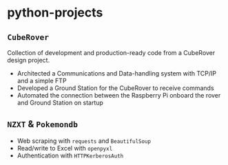 # python-projects

## `CubeRover`
Collection of development and production-ready code from a CubeRover design project.
- Architected a Communications and Data-handling system with TCP/IP and a simple FTP
- Developed a Ground Station for the CubeRover to receive commands 
- Automated the connection between the Raspberry Pi onboard the rover and Ground Station on startup

## `NZXT` & `Pokemondb`
- Web scraping with `requests` and `BeautifulSoup`
- Read/write to Excel with `openpyxl`
- Authentication with `HTTPKerberosAuth`
